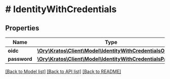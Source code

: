 # # IdentityWithCredentials

## Properties

Name | Type | Description | Notes
------------ | ------------- | ------------- | -------------
**oidc** | [**\Ory\Kratos\Client\Model\IdentityWithCredentialsOidc**](IdentityWithCredentialsOidc.md) |  | [optional]
**password** | [**\Ory\Kratos\Client\Model\IdentityWithCredentialsPassword**](IdentityWithCredentialsPassword.md) |  | [optional]

[[Back to Model list]](../../README.md#models) [[Back to API list]](../../README.md#endpoints) [[Back to README]](../../README.md)

